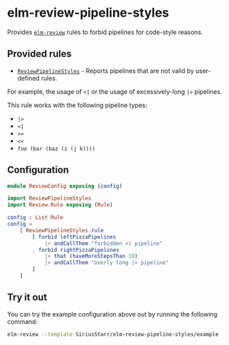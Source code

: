 # elm-review-pipeline-styles

Provides [`elm-review`](https://package.elm-lang.org/packages/jfmengels/elm-review/latest/)
rules to forbid pipelines for code-style reasons.

## Provided rules

* [`ReviewPipelineStyles`](https://package.elm-lang.org/packages/SiriusStarr/elm-review-pipeline-styles/1.0.0/ReviewPipelineStyles) - Reports pipelines that are not valid by user-defined rules.

For example, the usage of `<|` or the usage of excessively-long `|>` pipelines.

This rule works with the following pipeline types:

* `|>`
* `<|`
* `>>`
* `<<`
* `foo (bar (baz (i (j k))))`

## Configuration

```elm
module ReviewConfig exposing (config)

import ReviewPipelineStyles
import Review.Rule exposing (Rule)

config : List Rule
config =
    [ ReviewPipelineStyles.rule
        [ forbid leftPizzaPipelines
            |> andCallThem "forbidden <| pipeline"
        , forbid rightPizzaPipelines
            |> that (haveMoreStepsThan 10)
            |> andCallThem "overly long |> pipeline"
        ]
    ]
```

## Try it out

You can try the example configuration above out by running the following command:

```bash
elm-review --template SiriusStarr/elm-review-pipeline-styles/example
```
